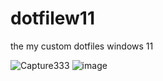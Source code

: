 # dotfilew11
the my custom dotfiles windows 11

![Capture333](https://github.com/user-attachments/assets/000c7ec6-9534-453f-8ae4-67e444ce261f)
![image](https://github.com/user-attachments/assets/b7a8ed9c-e488-4887-96c4-ea331a1452ff)
